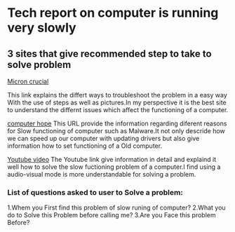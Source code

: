 # Tech report on computer is running very slowly

## 3 sites that give recommended step to take to solve problem

[Micron crucial](https://www.crucial.com/articles/pc-users/how-to-fix-a-slow-computer)

This link explains the differt ways to troubleshoot the problem in a easy way With the use of steps as well as pictures.In my perspective it is the best site to understand the differnt issues which affect the functioning of a computer.

[computer hope](https://www.computerhope.com/issues/ch000179.htm)
This URL provide the information regarding diferent reasons for Slow functioning of computer such as Malware.It not only descride how we can speed up our computer with updating drivers but also give information how to set functioning of a Old computer.

[ Youtube video](https://www.youtube.com/watch?v=JYb8OkGtpnE)
The Youtube link give information in detail and explaind it well how to solve the slow fuctioning problem of a computer.I find using a audio-visual mode is more understandable for solving a problem. 

### List of questions asked to user to Solve a problem:

1.Whem you First find this problem of slow runing of computer?
2.What you do to Solve this Problem before calling me?
3.Are you Face this problem Before?

